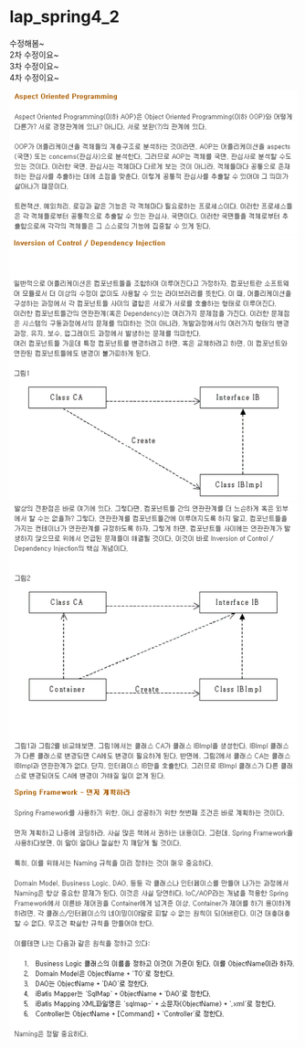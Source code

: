 # lap_spring4_2

수정해봄~<br>
2차 수정이요~<br>
3차 수정이요~<br>
4차 수정이요~<br>

<img src="https://github.com/jhjh0208/lap_spring4_2/blob/main/images/aop1.gif">
<br/>
<img src="https://github.com/jhjh0208/lap_spring4_2/blob/main/images/injection1.gif">
<br/>
<img src="https://github.com/jhjh0208/lap_spring4_2/blob/main/images/injection2.gif">
<br/>
<img src="https://github.com/jhjh0208/lap_spring4_2/blob/main/images/naming1.gif">
<br/>
